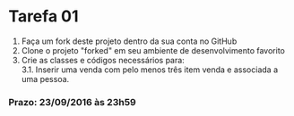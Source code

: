 # Tarefa 01

1. Faça um fork deste projeto dentro da sua conta no GitHub
2. Clone o projeto "forked" em seu ambiente de desenvolvimento favorito
3. Crie as classes e códigos necessários para:  
3.1. Inserir uma venda com pelo menos três item venda e associada a uma pessoa.

### Prazo: 23/09/2016 às 23h59
